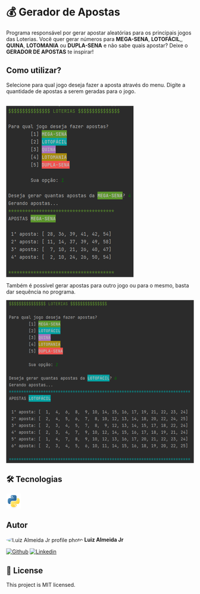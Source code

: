 # 💰 Gerador de Apostas

Programa responsável por gerar apostar aleatórias para os principais jogos das Loterias.
Você quer gerar números para **MEGA-SENA**, **LOTOFÁCIL**,, **QUINA**, **LOTOMANIA** ou **DUPLA-SENA** e não sabe quais apostar?
Deixe o **GERADOR DE APOSTAS** te inspirar!

##  Como utilizar?
Selecione para qual jogo deseja fazer a aposta através do menu. Digite a quantidade de apostas a serem geradas para o jogo.

<br>

<img align="center" src="images/aposta1.png" alt="Exemplo de Aposta Mega-Sena">

Também é possível gerar apostas para outro jogo ou para o mesmo, basta dar sequência no programa.

<img align="center" src="images/aposta2.png" alt="Exemplo de Aposta Lotofácil">

<br>

## 🛠 Tecnologias
<img src="https://raw.githubusercontent.com/devicons/devicon/master/icons/python/python-original.svg" alt="Python Icon" width="40">

<br>

## Autor

<p><img align="center" src="https://avatars.githubusercontent.com/u/92612908?v=4" alt="Luiz Almeida Jr profile photo" width="40" style="border-radius: 50%">
<strong> Luiz Almeida Jr</strong></p>

[![Github](https://img.shields.io/badge/-Github-000?style=flat&logo=Github&logoColor=white)](https://github.com/LuizAlmeidaJr)
[![Linkedin](https://img.shields.io/badge/-LinkedIn-blue?style=flat&logo=Linkedin&logoColor=white)](https://www.linkedin.com/in/luiz-almeida-jr-643789224/)

## 📝 License
This project is MIT licensed.